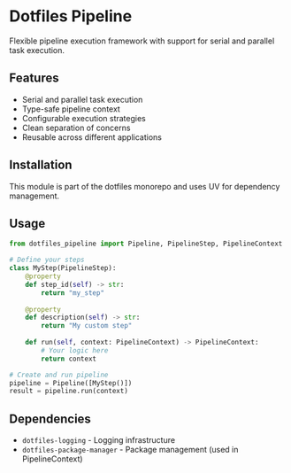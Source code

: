 # Dotfiles Pipeline

Flexible pipeline execution framework with support for serial and parallel task execution.

## Features

- Serial and parallel task execution
- Type-safe pipeline context
- Configurable execution strategies
- Clean separation of concerns
- Reusable across different applications

## Installation

This module is part of the dotfiles monorepo and uses UV for dependency management.

## Usage

```python
from dotfiles_pipeline import Pipeline, PipelineStep, PipelineContext

# Define your steps
class MyStep(PipelineStep):
    @property
    def step_id(self) -> str:
        return "my_step"
    
    @property
    def description(self) -> str:
        return "My custom step"
    
    def run(self, context: PipelineContext) -> PipelineContext:
        # Your logic here
        return context

# Create and run pipeline
pipeline = Pipeline([MyStep()])
result = pipeline.run(context)
```

## Dependencies

- `dotfiles-logging` - Logging infrastructure
- `dotfiles-package-manager` - Package management (used in PipelineContext)

